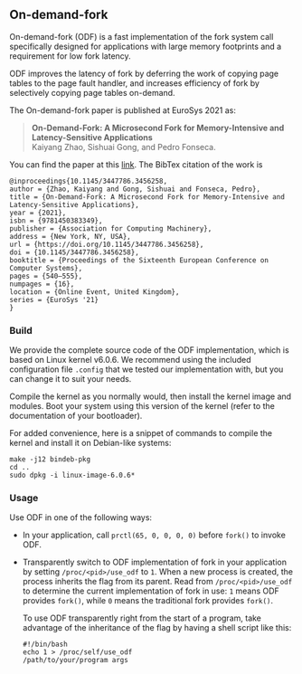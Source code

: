 On-demand-fork
------------

On-demand-fork (ODF) is a fast implementation of the fork system call specifically designed for applications with large memory footprints and a requirement for low fork latency. 

ODF improves the latency of fork by deferring the work of copying page tables to the page fault handler, and increases efficiency of fork by selectively copying page tables on-demand. 

The On-demand-fork paper is published at EuroSys 2021 as:

> **On-Demand-Fork: A Microsecond Fork for Memory-Intensive and Latency-Sensitive Applications**\
Kaiyang Zhao, Sishuai Gong, and Pedro Fonseca.

You can find the paper at this [link](https://doi.org/10.1145/3447786.3456258). The BibTex citation of the work is
```
@inproceedings{10.1145/3447786.3456258,
author = {Zhao, Kaiyang and Gong, Sishuai and Fonseca, Pedro},
title = {On-Demand-Fork: A Microsecond Fork for Memory-Intensive and Latency-Sensitive Applications},
year = {2021},
isbn = {9781450383349},
publisher = {Association for Computing Machinery},
address = {New York, NY, USA},
url = {https://doi.org/10.1145/3447786.3456258},
doi = {10.1145/3447786.3456258},
booktitle = {Proceedings of the Sixteenth European Conference on Computer Systems},
pages = {540–555},
numpages = {16},
location = {Online Event, United Kingdom},
series = {EuroSys '21}
}
```

### Build
We provide the complete source code of the ODF implementation, which is based on Linux kernel v6.0.6. We recommend using the included configuration file `.config` that we tested our implementation with, but you can change it to suit your needs.

Compile the kernel as you normally would, then install the kernel image and modules. Boot your system using this version of the kernel (refer to the documentation of your bootloader).

For added convenience, here is a snippet of commands to compile the kernel and install it on Debian-like systems:
```
make -j12 bindeb-pkg
cd ..
sudo dpkg -i linux-image-6.0.6*
```

### Usage
Use ODF in one of the following ways:

- In your application, call `prctl(65, 0, 0, 0, 0)` before `fork()` to invoke ODF.

- Transparently switch to ODF implementation of fork in your application by setting `/proc/<pid>/use_odf` to `1`. When a new process is created, the process inherits the flag from its parent. Read from `/proc/<pid>/use_odf` to determine the current implementation of fork in use: `1` means ODF provides `fork()`, while `0` means the traditional fork  provides `fork()`.

    To use ODF transparently right from the start of a program, take advantage of the inheritance of the flag by having a shell script like this:
    ```
    #!/bin/bash
    echo 1 > /proc/self/use_odf
    /path/to/your/program args
    ```

